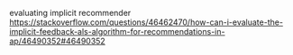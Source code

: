 
evaluating implicit recommender \
https://stackoverflow.com/questions/46462470/how-can-i-evaluate-the-implicit-feedback-als-algorithm-for-recommendations-in-ap/46490352#46490352
